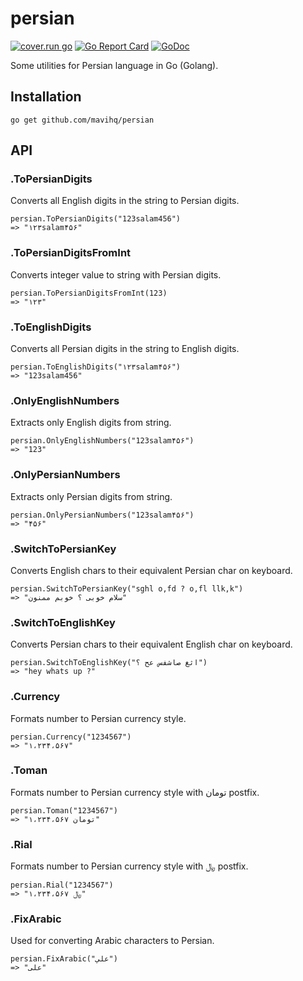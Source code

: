 # persian
[![cover.run go](https://cover.run/go/github.com/mavihq/persian.svg)](https://cover.run/go/github.com/mavihq/persian)
[![Go Report Card](https://goreportcard.com/badge/github.com/mavihq/persian)](https://goreportcard.com/report/github.com/mavihq/persian)
[![GoDoc](https://godoc.org/github.com/mavihq/persian?status.svg)](https://godoc.org/github.com/mavihq/persian)

Some utilities for Persian language in Go (Golang).

## Installation
```
go get github.com/mavihq/persian
```

## API
### .ToPersianDigits
Converts all English digits in the string to Persian digits.
```
persian.ToPersianDigits("123salam456")
=> "۱۲۳salam۴۵۶"
```

### .ToPersianDigitsFromInt
Converts integer value to string with Persian digits.
```
persian.ToPersianDigitsFromInt(123)
=> "۱۲۳"
```

### .ToEnglishDigits
Converts all Persian digits in the string to English digits.
```
persian.ToEnglishDigits("۱۲۳salam۴۵۶")
=> "123salam456"
```

### .OnlyEnglishNumbers
Extracts only English digits from string.
```
persian.OnlyEnglishNumbers("123salam۴۵۶")
=> "123"
```

### .OnlyPersianNumbers
Extracts only Persian digits from string.
```
persian.OnlyPersianNumbers("123salam۴۵۶")
=> "۴۵۶"
```

### .SwitchToPersianKey
Converts English chars to their equivalent Persian char on keyboard.
```
persian.SwitchToPersianKey("sghl o,fd ? o,fl llk,k")
=> "سلام خوبی ؟ خوبم ممنون"
```

### .SwitchToEnglishKey
Converts Persian chars to their equivalent English char on keyboard.
```
persian.SwitchToEnglishKey("اثغ صاشفس عح ؟")
=> "hey whats up ?"
```

### .Currency
Formats number to Persian currency style.
```
persian.Currency("1234567")
=> "۱،۲۳۴،۵۶۷"
```

### .Toman
Formats number to Persian currency style with تومان postfix.
```
persian.Toman("1234567")
=> "۱،۲۳۴،۵۶۷ تومان"
```

### .Rial
Formats number to Persian currency style with ﷼ postfix.
```
persian.Rial("1234567")
=> "۱،۲۳۴،۵۶۷ ﷼"
```

### .FixArabic
Used for converting Arabic characters to Persian.
```
persian.FixArabic("علي")
=> "علی"
```
